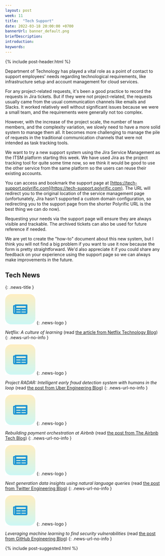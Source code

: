 ```yaml
---
layout: post
week: 11
title:  "Tech Support"
date: 2022-03-18 20:00:00 +0700
bannerUrl: banner_default.png
briefDescription: 
introduction:
keywords:
---
```


{% include post-header.html %}

Department of Technology has played a vital role as a point of contact to support employees' needs regarding technological requirements, like infrastructure setup and account management for cloud services.

For any project-related requests, it's been a good practice to record the requests in Jira tickets. But if they were not project-related, the requests usually came from the usual communication channels like emails and Slacks. It worked relatively well without significant issues because we were a small team, and the requirements were generally not too complex.

However, with the increase of the project scale, the number of team members, and the complexity variation, we slowly need to have a more solid system to manage them all. It becomes more challenging to manage the pile of requests in the traditional communication channels that were not intended as task tracking tools.

We want to try a new support system using the Jira Service Management as the ITSM platform starting this week. We have used Jira as the project tracking tool for quite some time now, so we think it would be good to use the other service from the same platform so the users can reuse their existing accounts.

You can access and bookmark the support page at [https://tech-support.polyrific.com](https://tech-support.polyrific.com). The URL will redirect you to the original location of the service management page (unfortunately, Jira hasn't supported a custom domain configuration, so redirecting you to the support page from the shorter Polyrific URL is the best thing we can do now).

Requesting your needs via the support page will ensure they are always visible and trackable. The archived tickets can also be used for future reference if needed.

We are yet to create the "how-to" document about this new system, but I think you will not find a big problem if you want to use it now because the form is pretty straightforward. We'd also appreciate it if you could share any feedback on your experience using the support page so we can always make improvements in the future.

## Tech News
{: .news-title }

![memo](/assets/images/tech-news.svg)
{: .news-logo }

*Netflix: A culture of learning* (read [the article from Netflix Technology Blog](https://netflixtechblog.com/netflix-a-culture-of-learning-394bc7d0f94c))
{: .news-url-no-info }

![memo](/assets/images/tech-news.svg)
{: .news-logo }

*Project RADAR: Intelligent early fraud detection system with humans in the loop* (read [the post from Uber Engineering Blog](https://eng.uber.com/project-radar-intelligent-early-fraud-detection/))
{: .news-url-no-info }

![memo](/assets/images/tech-news.svg)
{: .news-logo }

*Rebuilding payment orchestration at Airbnb* (read [the post from The Airbnb Tech Blog](https://medium.com/airbnb-engineering/rebuilding-payment-orchestration-at-airbnb-341d194a781b))
{: .news-url-no-info }

![memo](/assets/images/tech-news.svg)
{: .news-logo }

*Next generation data insights using natural language queries* (read [the post from Twitter Engineering Blog](https://blog.twitter.com/engineering/en_us/topics/insights/2022/next-generation-data-insights-using-natural-language-queries))
{: .news-url-no-info }

![memo](/assets/images/tech-news.svg)
{: .news-logo }

*Leveraging machine learning to find security vulnerabilities* (read [the post from GitHub Engineering Blog](https://github.blog/2022-02-17-leveraging-machine-learning-find-security-vulnerabilities/))
{: .news-url-no-info }

{% include post-suggested.html %}